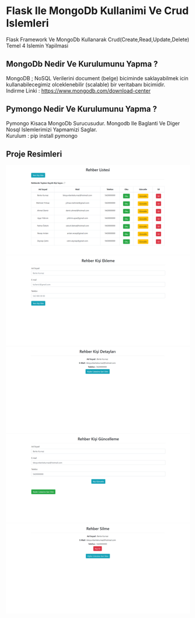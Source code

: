 # Flask Ile MongoDb Kullanimi Ve Crud Islemleri
Flask Framework Ve MongoDb Kullanarak Crud(Create,Read,Update,Delete) Temel 4 Islemin Yapilmasi <br />

## MongoDb Nedir Ve Kurulumunu Yapma ?
MongoDB ; NoSQL Verilerini document (belge) biciminde saklayabilmek icin kullanabilecegimiz olceklenebilir (scalable) bir veritabanı bicimidir. <br />
Indirme Linki :  https://www.mongodb.com/download-center <br />

## Pymongo Nedir Ve Kurulumunu Yapma ?
Pymongo Kisaca MongoDb Surucusudur. Mongodb Ile Baglanti Ve Diger Nosql Islemlerimizi Yapmamizi Saglar. <br />
Kurulum : pip install pymongo <br />

## Proje Resimleri

![Resim1](https://github.com/berkekurnaz/Flask_Framework_Ornekler/blob/master/4_Flask_MongoDb_Crud_Islemleri/images/image1.png)
![Resim2](https://github.com/berkekurnaz/Flask_Framework_Ornekler/blob/master/4_Flask_MongoDb_Crud_Islemleri/images/image2.png)
![Resim3](https://github.com/berkekurnaz/Flask_Framework_Ornekler/blob/master/4_Flask_MongoDb_Crud_Islemleri/images/image3.png)
![Resim4](https://github.com/berkekurnaz/Flask_Framework_Ornekler/blob/master/4_Flask_MongoDb_Crud_Islemleri/images/image4.png)
![Resim5](https://github.com/berkekurnaz/Flask_Framework_Ornekler/blob/master/4_Flask_MongoDb_Crud_Islemleri/images/image5.png)
